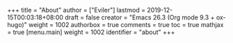 +++
title = "About"
author = ["Eviler"]
lastmod = 2019-12-15T00:03:18+08:00
draft = false
creator = "Emacs 26.3 (Org mode 9.3 + ox-hugo)"
weight = 1002
authorbox = true
comments = true
toc = true
mathjax = true
[menu.main]
  weight = 1002
  identifier = "about"
+++
